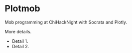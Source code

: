 # Plotmob
Mob programming at ChiHackNight with Socrata and Plotly.

More details.

* Detail 1.
* Detail 2.